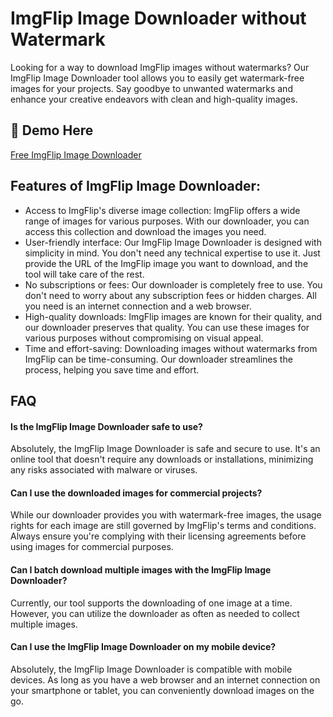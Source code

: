 # ImgFlip Image Downloader without Watermark

Looking for a way to download ImgFlip images without watermarks? Our ImgFlip Image Downloader tool allows you to easily get watermark-free images for your projects. Say goodbye to unwanted watermarks and enhance your creative endeavors with clean and high-quality images.

## 🔗 Demo Here
[Free ImgFlip Image Downloader](https://imgpanda.com/imgflip-downloader/)

## Features of ImgFlip Image Downloader:

- Access to ImgFlip's diverse image collection: ImgFlip offers a wide range of images for various purposes. With our downloader, you can access this collection and download the images you need.
- User-friendly interface: Our ImgFlip Image Downloader is designed with simplicity in mind. You don't need any technical expertise to use it. Just provide the URL of the ImgFlip image you want to download, and the tool will take care of the rest.
- No subscriptions or fees: Our downloader is completely free to use. You don't need to worry about any subscription fees or hidden charges. All you need is an internet connection and a web browser.
- High-quality downloads: ImgFlip images are known for their quality, and our downloader preserves that quality. You can use these images for various purposes without compromising on visual appeal.
- Time and effort-saving: Downloading images without watermarks from ImgFlip can be time-consuming. Our downloader streamlines the process, helping you save time and effort.

## FAQ

#### Is the ImgFlip Image Downloader safe to use?

Absolutely, the ImgFlip Image Downloader is safe and secure to use. It's an online tool that doesn't require any downloads or installations, minimizing any risks associated with malware or viruses.

#### Can I use the downloaded images for commercial projects?

While our downloader provides you with watermark-free images, the usage rights for each image are still governed by ImgFlip's terms and conditions. Always ensure you're complying with their licensing agreements before using images for commercial purposes.

#### Can I batch download multiple images with the ImgFlip Image Downloader?

Currently, our tool supports the downloading of one image at a time. However, you can utilize the downloader as often as needed to collect multiple images.

#### Can I use the ImgFlip Image Downloader on my mobile device?

Absolutely, the ImgFlip Image Downloader is compatible with mobile devices. As long as you have a web browser and an internet connection on your smartphone or tablet, you can conveniently download images on the go.
